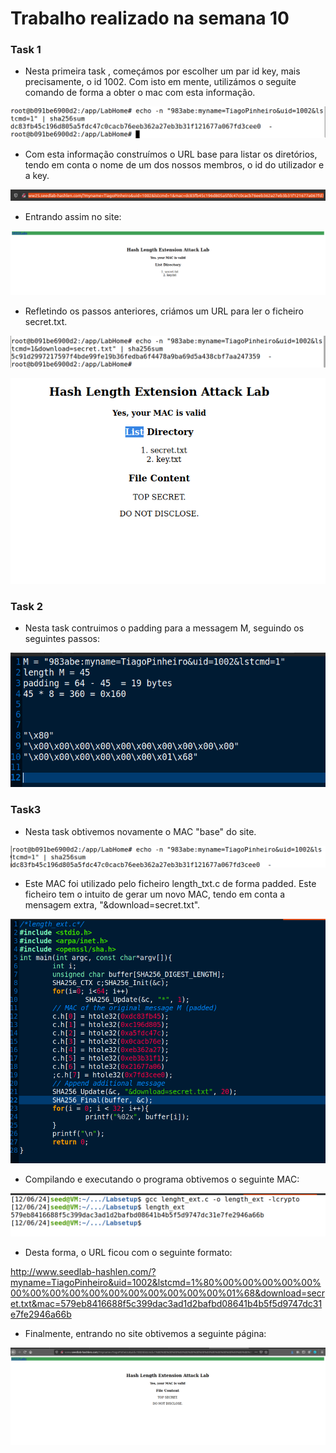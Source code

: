 # Trabalho realizado na semana 10

### Task 1 

- Nesta primeira task , começámos por escolher um par id key, mais precisamente, o id 1002. Com isto em mente, utilizámos o seguite comando de forma a obter o mac com esta informação.

![comando](Images/LB10/task11.png)

- Com esta informação construímos o URL base para listar os diretórios, tendo em conta o nome de um dos nossos membros, o id do utilizador e a key.

![comando](Images/LB10/task12.png)

- Entrando assim no site:

![comando](Images/LB10/task13.png)

- Refletindo os passos anteriores, criámos um URL para ler o ficheiro secret.txt.

![comando](Images/LB10/task14.png)

![comando](Images/LB10/task15.png)

### Task 2

- Nesta task contruimos o padding para a messagem M, seguindo os seguintes passos:

![comando](Images/LB10/task21.png)

### Task3

- Nesta task obtivemos novamente o MAC "base" do site.

![comando](Images/LB10/task31.png)

- Este MAC foi utilizado pelo ficheiro length_txt.c de forma padded. Este ficheiro tem o intuito de gerar um novo MAC, tendo em conta a mensagem extra, "&download=secret.txt".

![comando](Images/LB10/task32.png)

- Compilando e executando o programa obtivemos o seguinte MAC:

![comando](Images/LB10/task33.png)

- Desta forma, o URL ficou com o seguinte formato:

http://www.seedlab-hashlen.com/?myname=TiagoPinheiro&uid=1002&lstcmd=1%80%00%00%00%00%00%00%00%00%00%00%00%00%00%00%00%00%01%68&download=secret.txt&mac=579eb8416688f5c399dac3ad1d2bafbd08641b4b5f5d9747dc31e7fe2946a66b

- Finalmente, entrando no site obtivemos a seguinte página:

![comando](Images/LB10/task34.png)
